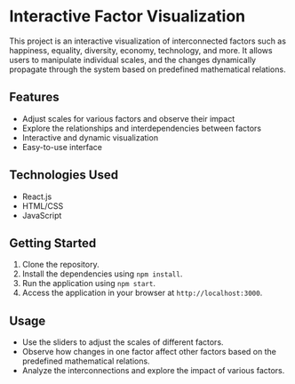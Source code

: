 # Interactive Factor Visualization

This project is an interactive visualization of interconnected factors such as happiness, equality, diversity, economy, technology, and more. It allows users to manipulate individual scales, and the changes dynamically propagate through the system based on predefined mathematical relations. 

## Features

- Adjust scales for various factors and observe their impact
- Explore the relationships and interdependencies between factors
- Interactive and dynamic visualization
- Easy-to-use interface

## Technologies Used

- React.js
- HTML/CSS
- JavaScript

## Getting Started

1. Clone the repository.
2. Install the dependencies using `npm install`.
3. Run the application using `npm start`.
4. Access the application in your browser at `http://localhost:3000`.

## Usage

- Use the sliders to adjust the scales of different factors.
- Observe how changes in one factor affect other factors based on the predefined mathematical relations.
- Analyze the interconnections and explore the impact of various factors.
